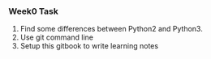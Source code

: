 ### Week0 Task

1. Find some differences between Python2 and Python3.
2. Use git command line
3. Setup this gitbook to write learning notes